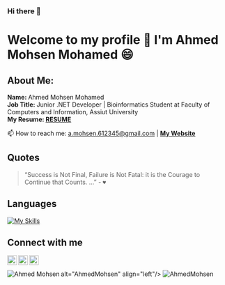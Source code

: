 ### Hi there 👋

<!--
**AhmedMohsen/AhmedMohsen** is a ✨ _special_ ✨ repository because its `README.md` (this file) appears on your GitHub profile.

Here are some ideas to get you started:

- 🔭 I’m currently working on ...
- 🌱 I’m currently learning ...
- 👯 I’m looking to collaborate on ...
- 🤔 I’m looking for help with ...
- 💬 Ask me about ...
- 📫 How to reach me: ...
- 😄 Pronouns: ...
- ⚡ Fun fact: ...
-->
# Welcome to my profile 👋 I'm Ahmed Mohsen Mohamed 😄

## About Me:
  <b> Name: </b> Ahmed Mohsen Mohamed  </br>
  <b> Job Title: </b> Junior .NET Developer | Bioinformatics Student at Faculty of Computers and Information, Assiut University </br>
  <b>My Resume: <a href="" target="_blank">RESUME</a></b>
  </br>

📫 How to reach me: a.mohsen.612345@gmail.com | <a href="https://ahmedmohsen74.github.io/A.Mohsen-portofolio/" target="_blank"><b>My Website</b></a>

Quotes
-----
> “Success is Not Final, Failure is Not Fatal: it is the Courage to Continue that Counts. ...” - `♥️`

Languages
-----
[![My Skills](https://skills.thijs.gg/icons?i=c,cpp,cs,r,py,js,html,css,matlab,java,dart)](https://skills.thijs.gg)


Connect with me 
-----------------------------------------------------
[<img align="left" width="22px" src="https://www.svgrepo.com/show/157006/linkedin.svg" />][linkedin]
[<img align="left" width="22px" src="https://www.svgrepo.com/show/349563/whatsapp.svg" />][whatsapp]
[<img align="left" width="22px" src="https://www.svgrepo.com/show/157810/facebook.svg" />][facebook]



[facebook]: https://www.facebook.com/A.Mohsen74/
[linkedin]: https://www.linkedin.com/in/ahmed-mohsen-a47197213/
[whatsapp]: https://wa.me/+201094245097
[My_Website]: https://ahmedmohsen74.github.io/A.Mohsen-portofolio/

<br>
<br>

<img src="https://github-readme-stats.vercel.app/api?username=ahmedmohsen74&theme=discord_old_blurple" alt="Ahmed Mohsen" align="left"/>  
alt="AhmedMohsen" align="left"/> <img src="https://github-readme-stats.vercel.app/api/top-langs?username=ahmedmohsen74&show_icons=true&locale=en&layout=compact&bg_color=0D1117&hide_border=true&theme=discord_old_blurple" alt="AhmedMohsen"/>


<img src="https://user-images.githubusercontent.com/59246305/191567487-0c6fb2ed-e5ef-495d-9dd2-cbeabb35d703.gif" width="1100" height="3">


